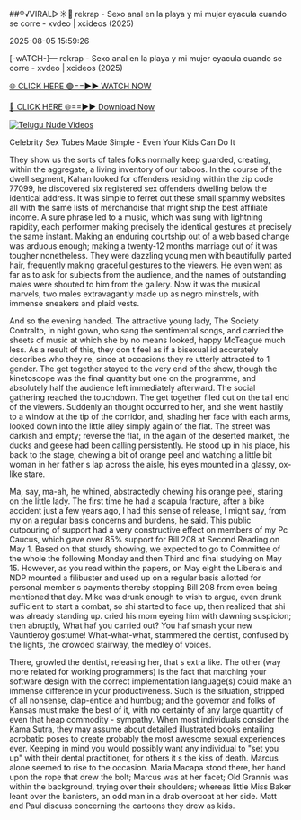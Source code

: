 ##®️√VIRAL▷☀️👄    rekrap - Sexo anal en la playa y mi mujer eyacula cuando se corre - xvdeo &#124; xcideos (2025)

2025-08-05 15:59:26



[-wATCH-]—    rekrap - Sexo anal en la playa y mi mujer eyacula cuando se corre - xvdeo &#124; xcideos (2025)

[🌐 CLICK HERE 🟢==►► WATCH NOW](https://www.youtucams.com/tracking/githubcom)

[🔴 CLICK HERE 🌐==►► Download Now](https://www.youtucams.com/tracking/githubcom)

[![Telugu Nude Videos](https://i.imgur.com/dJHk4Zq.gif)](https://www.youtucams.com/tracking/githubcom)



Celebrity Sex Tubes Made Simple - Even Your Kids Can Do It

They show us the sorts of tales folks normally keep guarded, creating, within the aggregate, a living inventory of our taboos. In the course of the dwell segment, Kahan looked for offenders residing within the zip code  77099,  he discovered six registered sex offenders dwelling below the identical address. It was simple to ferret out these small spammy websites all with the same lists of merchandise that might ship the best affiliate income. A sure phrase led to a music, which was sung with lightning rapidity, each performer making precisely the identical gestures at precisely the same instant. Making an enduring courtship out of a web based change was arduous enough; making a twenty-12 months marriage out of it was tougher nonetheless. They were dazzling young men with beautifully parted hair, frequently making graceful gestures to the viewers. He even went as far as to ask for subjects from the audience, and the names of outstanding males were shouted to him from the gallery. Now it was the  musical marvels,  two males extravagantly made up as negro minstrels, with immense sneakers and plaid vests.

And so the evening handed. The attractive young lady,  The Society Contralto,  in night gown, who sang the sentimental songs, and carried the sheets of music at which she by no means looked, happy McTeague much less. As a result of this, they don t feel as if a bisexual id accurately describes who they re, since at occasions they re utterly attracted to 1 gender. The get together stayed to the very end of the show, though the kinetoscope was the final quantity but one on the programme, and absolutely half the audience left immediately afterward. The social gathering reached the touchdown. The get together filed out on the tail end of the viewers. Suddenly an thought occurred to her, and she went hastily to a window at the tip of the corridor, and, shading her face with each arms, looked down into the little alley simply again of the flat. The street was darkish and empty; reverse the flat, in the again of the deserted market, the ducks and geese had been calling persistently. He stood up in his place, his back to the stage, chewing a bit of orange peel and watching a little bit woman in her father s lap across the aisle, his eyes mounted in a glassy, ox-like stare.

 Ma, say, ma-ah,  he whined, abstractedly chewing his orange peel, staring on the little lady. The first time he had a scapula fracture, after a bike accident just a few years ago,  I had this sense of release, I might say, from my on a regular basis concerns and burdens,  he said. This public outpouring of support had a very constructive effect on members of my Pc Caucus, which gave over 85% support for Bill 208 at Second Reading on May 1. Based on that sturdy showing, we expected to go to Committee of the whole the following Monday and then Third and final studying on May 15. However, as you read within the papers, on May eight the Liberals and NDP mounted a filibuster and used up on a regular basis allotted for personal member s payments thereby stopping Bill 208 from even being mentioned that day. Mike was drunk enough to wish to argue, even drunk sufficient to start a combat, so shi started to face up, then realized that shi was already standing up.   cried his mom eyeing him with dawning suspicion; then abruptly,  What haf you carried out? You haf smash your new Vauntleroy gostume!  What-what-what,  stammered the dentist, confused by the lights, the crowded stairway, the medley of voices.

 There,  growled the dentist, releasing her,  that s extra like. The other (way more related for working programmers) is the fact that matching your software design with the correct implementation language(s) could make an immense difference in your productiveness. Such is the situation, stripped of all nonsense, clap-entice and humbug; and the governor and folks of Kansas must make the best of it, with no certainty of any large quantity of even that heap commodity - sympathy. When most individuals consider the Kama Sutra, they may assume about detailed illustrated books entailing acrobatic poses to create probably the most awesome sexual experiences ever. Keeping in mind you would possibly want any individual to "set you up" with their dental practitioner, for others it s the kiss of death. Marcus alone seemed to rise to the occasion. Maria Macapa stood there, her hand upon the rope that drew the bolt; Marcus was at her facet; Old Grannis was within the background, trying over their shoulders; whereas little Miss Baker leant over the banisters, an odd man in a drab overcoat at her side. Matt and Paul discuss concerning the cartoons they drew as kids.